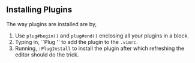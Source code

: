 ## Installing Plugins
The way plugins are installed are by,
1. Use `plug#begin()` and `plug#end()` enclosing all your plugins in a block.
2. Typing in, ``Plug '*<link to the plugin github repository>*' to add the plugin to the `.vimrc`.
3. Running, `:PlugInstall` to install the plugin after which refreshing the editor should do the trick.
